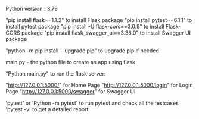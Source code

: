Python version : 3.79

"pip install flask==1.1.2"              to install Flask package
"pip install pytest==6.1.1"             to install pytest package
"pip install -U flask-cors==3.0.9"      to install Flask-CORS package
"pip install flask_swagger_ui==3.36.0"  to install Swagger UI package

"python -m pip install --upgrade pip"   to upgrade pip if needed


main.py - the python file to create an app using flask

"Python main.py" to run the flask server: 

"http://127.0.0.1:5000/"            for Home Page
"http://127.0.0.1:5000/login"       for Login Page
"http://127.0.0.1:5000/swagger"     for Swagger UI



'pytest' or 'Python -m pytest' to run pytest and check all the testcases
'pytest -v' to get a detailed report


